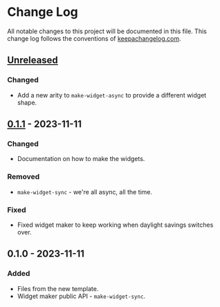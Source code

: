 # Change Log
All notable changes to this project will be documented in this file. This change log follows the conventions of [keepachangelog.com](http://keepachangelog.com/).

## [Unreleased]
### Changed
- Add a new arity to `make-widget-async` to provide a different widget shape.

## [0.1.1] - 2023-11-11
### Changed
- Documentation on how to make the widgets.

### Removed
- `make-widget-sync` - we're all async, all the time.

### Fixed
- Fixed widget maker to keep working when daylight savings switches over.

## 0.1.0 - 2023-11-11
### Added
- Files from the new template.
- Widget maker public API - `make-widget-sync`.

[Unreleased]: https://github.com/enjure/enjure/compare/0.1.1...HEAD
[0.1.1]: https://github.com/enjure/enjure/compare/0.1.0...0.1.1
